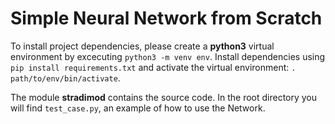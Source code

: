 # Simple Neural Network from Scratch

To install project dependencies, please create a **python3** virtual environment by
excecuting `python3 -m venv env`. Install dependencies using `pip install requirements.txt`
and activate the virtual environment: `. path/to/env/bin/activate`.

The module **stradimod** contains the source code. In the root directory you will find
`test_case.py`, an example of how to use the Network.
